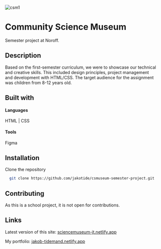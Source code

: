 ![csm1](https://github.com/jakotide/csmuseum-semester-project/assets/111381232/c5c7fec5-c363-42d1-97c9-5981d4dd47a8)

# Community Science Museum

Semester project at Noroff.

## Description

Based on the first-semester curriculum, we were to showcase our technical and creative skills. This included design principles, project management and development with HTML/CSS.
The target audience for the assignment was children from 8-12 years old. 

## Built with

#### Languages

HTML | CSS 

#### Tools

Figma 





## Installation

Clone the repository

```bash
  git clone https://github.com/jakotide/csmuseum-semester-project.git
```
    
## Contributing

As this is a school project, it is not open for contributions.


## Links

Latest version of this site: [sciencemuseum-jt.netlify.app](https://sciencemuseum-jt.netlify.app)

My portfolio: [jakob-tidemand.netlify.app](https://jakob-tidemand.netlify.app)
